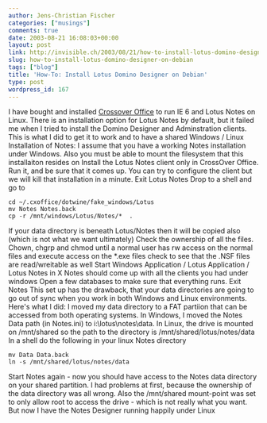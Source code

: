 ```yaml
---
author: Jens-Christian Fischer
categories: ["musings"]
comments: true
date: 2003-08-21 16:08:03+00:00
layout: post
link: http://invisible.ch/2003/08/21/how-to-install-lotus-domino-designer-on-debian/
slug: how-to-install-lotus-domino-designer-on-debian
tags: ["blog"]
title: 'How-To: Install Lotus Domino Designer on Debian'
type: post
wordpress_id: 167
---
```


I have bought and installed [Crossover Office](http://http://www.codeweavers.com/products/office/) to run IE 6 and Lotus Notes on Linux. There is an installation option for Lotus Notes by default, but it failed me when I tried to install the Domino Designer and Adminstration clients.
This is what I did to get it to work and to have a shared Windows / Linux Installation of Notes:
I assume that you have a working Notes installation under Windows. Also you must be able to mount the filesystem that this installaiton resides on
Install the Lotus Notes client only in CrossOver Office. Run it, and be sure that it comes up. You can try to configure the client but we will kill that installation in a minute.
Exit Lotus Notes
Drop to a shell and go to
    
    cd ~/.cxoffice/dotwine/fake_windows/Lotus
    mv Notes Notes.back
    cp -r /mnt/windows/Lotus/Notes/*  .


If your data directory is beneath Lotus/Notes then it will be copied also (which is not what we want ultimately)
Check the ownership of all the files. Chown, chgrp and chmod until a normal user has rw access on the normal files and execute access on the *.exe files
check to see that the .NSF files are read/wreitable as well
Start Windows Application / Lotus Application / Lotus Notes in X
Notes should come up with all the clients you had under windows
Open a few databases to make sure that everything runs.
Exit Notes
This set up has the drawback, that your data directories are going to go out of sync when you work in both Windows and Linux environments.
Here's what I did: I moved my data directory to a FAT partiion that can be accessed from both operating systems. In Windows, I moved the Notes Data path (in Notes.ini) to i:\lotus\notes\data.
In Linux, the drive is mounted on /mnt/shared so the path to the directory is /mnt/shared/lotus/notes/data
In a shell do the following in your linux Notes directory

    
    mv Data Data.back
    ln -s /mnt/shared/lotus/notes/data


Start Notes again - now you should have access to the Notes data directory on your shared partition.
I had problems at first, because the ownership of the data directory was all wrong. Also the /mnt/shared mount-point was set to only allow root to access the drive - which is not really what you want.
But now I have the Notes Designer running happily under Linux
